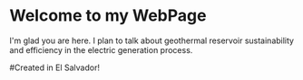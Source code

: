 # Welcome to my WebPage

I'm glad you are here. I plan to talk about geothermal reservoir sustainability and efficiency in the electric generation process.

#Created in El Salvador!
